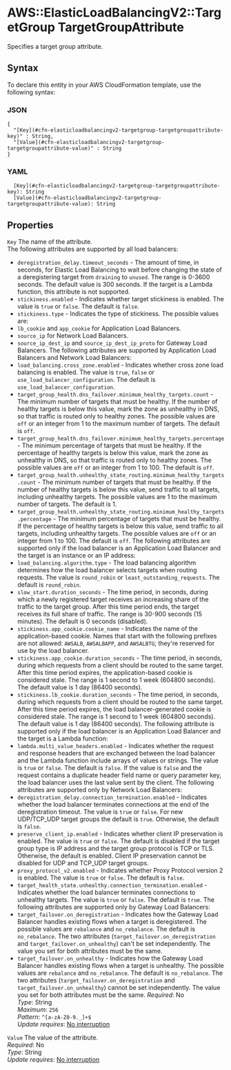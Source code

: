# AWS::ElasticLoadBalancingV2::TargetGroup TargetGroupAttribute<a name="aws-properties-elasticloadbalancingv2-targetgroup-targetgroupattribute"></a>

Specifies a target group attribute\.

## Syntax<a name="aws-properties-elasticloadbalancingv2-targetgroup-targetgroupattribute-syntax"></a>

To declare this entity in your AWS CloudFormation template, use the following syntax:

### JSON<a name="aws-properties-elasticloadbalancingv2-targetgroup-targetgroupattribute-syntax.json"></a>

```
{
  "[Key](#cfn-elasticloadbalancingv2-targetgroup-targetgroupattribute-key)" : String,
  "[Value](#cfn-elasticloadbalancingv2-targetgroup-targetgroupattribute-value)" : String
}
```

### YAML<a name="aws-properties-elasticloadbalancingv2-targetgroup-targetgroupattribute-syntax.yaml"></a>

```
  [Key](#cfn-elasticloadbalancingv2-targetgroup-targetgroupattribute-key): String
  [Value](#cfn-elasticloadbalancingv2-targetgroup-targetgroupattribute-value): String
```

## Properties<a name="aws-properties-elasticloadbalancingv2-targetgroup-targetgroupattribute-properties"></a>

`Key`  <a name="cfn-elasticloadbalancingv2-targetgroup-targetgroupattribute-key"></a>
The name of the attribute\.  
The following attributes are supported by all load balancers:  
+  `deregistration_delay.timeout_seconds` \- The amount of time, in seconds, for Elastic Load Balancing to wait before changing the state of a deregistering target from `draining` to `unused`\. The range is 0\-3600 seconds\. The default value is 300 seconds\. If the target is a Lambda function, this attribute is not supported\.
+  `stickiness.enabled` \- Indicates whether target stickiness is enabled\. The value is `true` or `false`\. The default is `false`\.
+  `stickiness.type` \- Indicates the type of stickiness\. The possible values are:
  +  `lb_cookie` and `app_cookie` for Application Load Balancers\.
  +  `source_ip` for Network Load Balancers\.
  +  `source_ip_dest_ip` and `source_ip_dest_ip_proto` for Gateway Load Balancers\.
The following attributes are supported by Application Load Balancers and Network Load Balancers:  
+  `load_balancing.cross_zone.enabled` \- Indicates whether cross zone load balancing is enabled\. The value is `true`, `false` or `use_load_balancer_configuration`\. The default is `use_load_balancer_configuration`\.
+  `target_group_health.dns_failover.minimum_healthy_targets.count` \- The minimum number of targets that must be healthy\. If the number of healthy targets is below this value, mark the zone as unhealthy in DNS, so that traffic is routed only to healthy zones\. The possible values are `off` or an integer from 1 to the maximum number of targets\. The default is `off`\.
+  `target_group_health.dns_failover.minimum_healthy_targets.percentage` \- The minimum percentage of targets that must be healthy\. If the percentage of healthy targets is below this value, mark the zone as unhealthy in DNS, so that traffic is routed only to healthy zones\. The possible values are `off` or an integer from 1 to 100\. The default is `off`\.
+  `target_group_health.unhealthy_state_routing.minimum_healthy_targets.count` \- The minimum number of targets that must be healthy\. If the number of healthy targets is below this value, send traffic to all targets, including unhealthy targets\. The possible values are 1 to the maximum number of targets\. The default is 1\.
+  `target_group_health.unhealthy_state_routing.minimum_healthy_targets.percentage` \- The minimum percentage of targets that must be healthy\. If the percentage of healthy targets is below this value, send traffic to all targets, including unhealthy targets\. The possible values are `off` or an integer from 1 to 100\. The default is `off`\.
The following attributes are supported only if the load balancer is an Application Load Balancer and the target is an instance or an IP address:  
+  `load_balancing.algorithm.type` \- The load balancing algorithm determines how the load balancer selects targets when routing requests\. The value is `round_robin` or `least_outstanding_requests`\. The default is `round_robin`\.
+  `slow_start.duration_seconds` \- The time period, in seconds, during which a newly registered target receives an increasing share of the traffic to the target group\. After this time period ends, the target receives its full share of traffic\. The range is 30\-900 seconds \(15 minutes\)\. The default is 0 seconds \(disabled\)\.
+  `stickiness.app_cookie.cookie_name` \- Indicates the name of the application\-based cookie\. Names that start with the following prefixes are not allowed: `AWSALB`, `AWSALBAPP`, and `AWSALBTG`; they're reserved for use by the load balancer\.
+  `stickiness.app_cookie.duration_seconds` \- The time period, in seconds, during which requests from a client should be routed to the same target\. After this time period expires, the application\-based cookie is considered stale\. The range is 1 second to 1 week \(604800 seconds\)\. The default value is 1 day \(86400 seconds\)\.
+  `stickiness.lb_cookie.duration_seconds` \- The time period, in seconds, during which requests from a client should be routed to the same target\. After this time period expires, the load balancer\-generated cookie is considered stale\. The range is 1 second to 1 week \(604800 seconds\)\. The default value is 1 day \(86400 seconds\)\. 
The following attribute is supported only if the load balancer is an Application Load Balancer and the target is a Lambda function:  
+  `lambda.multi_value_headers.enabled` \- Indicates whether the request and response headers that are exchanged between the load balancer and the Lambda function include arrays of values or strings\. The value is `true` or `false`\. The default is `false`\. If the value is `false` and the request contains a duplicate header field name or query parameter key, the load balancer uses the last value sent by the client\.
The following attributes are supported only by Network Load Balancers:  
+  `deregistration_delay.connection_termination.enabled` \- Indicates whether the load balancer terminates connections at the end of the deregistration timeout\. The value is `true` or `false`\. For new UDP/TCP\_UDP target groups the default is `true`\. Otherwise, the default is `false`\.
+  `preserve_client_ip.enabled` \- Indicates whether client IP preservation is enabled\. The value is `true` or `false`\. The default is disabled if the target group type is IP address and the target group protocol is TCP or TLS\. Otherwise, the default is enabled\. Client IP preservation cannot be disabled for UDP and TCP\_UDP target groups\.
+  `proxy_protocol_v2.enabled` \- Indicates whether Proxy Protocol version 2 is enabled\. The value is `true` or `false`\. The default is `false`\. 
+  `target_health_state.unhealthy.connection_termination.enabled` \- Indicates whether the load balancer terminates connections to unhealthy targets\. The value is `true` or `false`\. The default is `true`\.
The following attributes are supported only by Gateway Load Balancers:  
+  `target_failover.on_deregistration` \- Indicates how the Gateway Load Balancer handles existing flows when a target is deregistered\. The possible values are `rebalance` and `no_rebalance`\. The default is `no_rebalance`\. The two attributes \(`target_failover.on_deregistration` and `target_failover.on_unhealthy`\) can't be set independently\. The value you set for both attributes must be the same\. 
+  `target_failover.on_unhealthy` \- Indicates how the Gateway Load Balancer handles existing flows when a target is unhealthy\. The possible values are `rebalance` and `no_rebalance`\. The default is `no_rebalance`\. The two attributes \(`target_failover.on_deregistration` and `target_failover.on_unhealthy`\) cannot be set independently\. The value you set for both attributes must be the same\. 
*Required*: No  
*Type*: String  
*Maximum*: `256`  
*Pattern*: `^[a-zA-Z0-9._]+$`  
*Update requires*: [No interruption](https://docs.aws.amazon.com/AWSCloudFormation/latest/UserGuide/using-cfn-updating-stacks-update-behaviors.html#update-no-interrupt)

`Value`  <a name="cfn-elasticloadbalancingv2-targetgroup-targetgroupattribute-value"></a>
The value of the attribute\.  
*Required*: No  
*Type*: String  
*Update requires*: [No interruption](https://docs.aws.amazon.com/AWSCloudFormation/latest/UserGuide/using-cfn-updating-stacks-update-behaviors.html#update-no-interrupt)